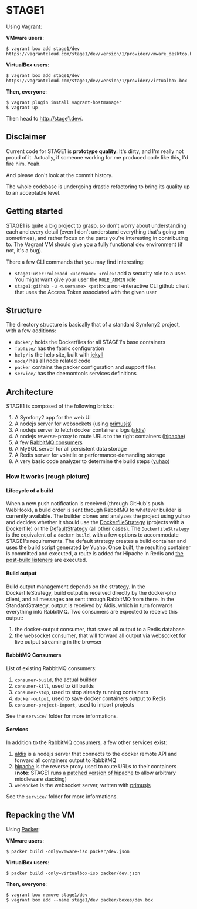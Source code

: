 STAGE1
======

Using [Vagrant](http://vagrantup.com/):

**VMware users**:

    $ vagrant box add stage1/dev https://vagrantcloud.com/stage1/dev/version/1/provider/vmware_desktop.box

**VirtualBox users**:

    $ vagrant box add stage1/dev https://vagrantcloud.com/stage1/dev/version/1/provider/virtualbox.box

**Then, everyone**:

    $ vagrant plugin install vagrant-hostmanager
    $ vagrant up

Then head to http://stage1.dev/.

Disclaimer
----------

Current code for STAGE1 is __prototype quality__. It's dirty, and I'm really not proud of it. Actually, if someone working for me produced code like this, I'd fire him. Yeah.

And please don't look at the commit history.

The whole codebase is undergoing drastic refactoring to bring its quality up to an acceptable level.

Getting started
---------------

STAGE1 is quite a big project to grasp, so don't worry about understanding each and every detail (even I don't understand everything that's going on sometimes), and rather focus on the parts you're interesting in contributing to. The Vagrant VM should give you a fully functional dev environment (if not, it's a bug).

There a few CLI commands that you may find interesting:

* `stage1:user:role:add <username> <role>`: add a security role to a user. You might want give your user the `ROLE_ADMIN` role
* `stage1:github -u <username> <path>`: a non-interactive CLI github client that uses the Access Token associated with the given user

Structure
---------

The directory structure is basically that of a standard Symfony2 project, with a few additions:

* `docker/` holds the Dockerfiles for all STAGE1's base containers
* `fabfile/` has the fabric configuration
* `help/` is the help site, built with [jekyll](http://jekyllrb.com/)
* `node/` has all node related code
* `packer` contains the packer configuration and support files
* `service/` has the daemontools services definitions

Architecture
------------

STAGE1 is composed of the following bricks:

1. A Symfony2 app for the web UI
2. A nodejs server for websockets (using [primusjs](https://github.com/primus/primus))
3. A nodejs server to fetch docker containers logs ([aldis](https://github.com/stage1/aldis))
4. A nodejs reverse-proxy to route URLs to the right containers ([hipache](https://github.com/ubermuda/hipache))
5. A few [RabbitMQ consumers](#rabbitmq-consumers)
6. A MySQL server for all persistent data storage
7. A Redis server for volatile or performance-demanding storage
8. A very basic code analyzer to determine the build steps ([yuhao](https://github.com/stage1/yuhao))

### How it works (rough picture)

#### Lifecycle of a build

When a new push notification is received (through GitHub's push WebHook), a build order is sent through RabbitMQ to whatever builder is currently available. The builder clones and analyzes the project using yuhao and decides whether it should use the [DockerfileStrategy](blob/master/src/App/CoreBundle/Builder/Strategy/DockerfileStrategy.php) (projects with a Dockerfile) or the [DefaultStrategy](blob/master/src/App/CoreBundle/Builder/Strategy/DefaultStrategy.php) (all other cases). The `DockerfileStrategy` is the equivalent of a `docker build`, with a few options to accommodate STAGE1's requirements. The default strategy creates a build container and uses the build script generated by Yuaho. Once built, the resulting container is committed and executed, a route is added for Hipache in Redis and [the post-build listeners](blob/master/src/App/CoreBundle/EventListener/Build/) are executed.

#### Build output

Build output management depends on the strategy. In the DockerfileStrategy, build output is received directly by the docker-php client, and all messages are sent through RabbitMQ from there. In the StandardStrategy, output is received by Aldis, which in turn forwards everything into RabbitMQ. Two consumers are expected to receive this output:

1. the docker-output consumer, that saves all output to a Redis database
2. the websocket consumer, that will forward all output via websocket for live output streaming in the browser

#### RabbitMQ Consumers

List of existing RabbitMQ consumers:

1. `consumer-build`, the actual builder
2. `consumer-kill`, used to kill builds
3. `consumer-stop`, used to stop already running containers
4. `docker-output`, used to save docker containers output to Redis
5. `consumer-project-import`, used to import projects

See the `service/` folder for more informations.

#### Services

In addition to the RabbitMQ consumers, a few other services exist:

1. [aldis](https://github.com/stage1/aldis) is a nodejs server that connects to the docker remote API and forward all containers output to RabbitMQ
2. [hipache](https://github.com/dotcloud/hipache/) is the reverse proxy used to route URLs to their containers (__note__: STAGE1 runs [a patched version of hipache](https://github.com/ubermuda/hipache) to allow arbitrary middleware stacking)
3. `websocket` is the websocket server, written with [primusjs](https://github.com/primus/primus)

See the `service/` folder for more informations.

Repacking the VM
----------------

Using [Packer](http://packer.io/):

**VMware users**:

    $ packer build -only=vmware-iso packer/dev.json

**VirtualBox users**:

    $ packer build -only=virtualbox-iso packer/dev.json

**Then, everyone**:

    $ vagrant box remove stage1/dev
    $ vagrant box add --name stage1/dev packer/boxes/dev.box
